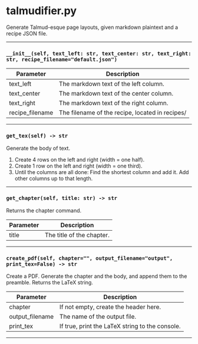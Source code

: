 # talmudifier.py

Generate Talmud-esque page layouts, given markdown plaintext and a recipe JSON file.

***

### `__init__(self, text_left: str, text_center: str, text_right: str, recipe_filename="default.json")`



| Parameter | Description |
| --- | --- |
| text_left |  The markdown text of the left column.|
| text_center |  The markdown text of the center column.|
| text_right |  The markdown text of the right column.|
| recipe_filename |  The filename of the recipe, located in recipes/|

***

### `get_tex(self) -> str`

Generate the body of text.
1. Create 4 rows on the left and right (width = one half).
2. Create 1 row on the left and right (width = one third).
3. Until the columns are all done: Find the shortest column and add it. Add other columns up to that length.


***

### `get_chapter(self, title: str) -> str`

Returns the chapter command.


| Parameter | Description |
| --- | --- |
| title |  The title of the chapter.|

***

### `create_pdf(self, chapter="", output_filename="output", print_tex=False) -> str`

Create a PDF. Generate the chapter and the body, and append them to the preamble. Returns the LaTeX string.


| Parameter | Description |
| --- | --- |
| chapter |  If not empty, create the header here.|
| output_filename |  The name of the output file.|
| print_tex |  If true, print the LaTeX string to the console.|

***

